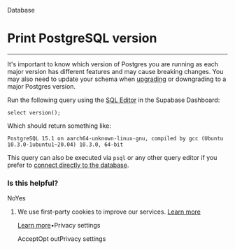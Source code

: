 Database

# Print PostgreSQL version

* * *

It's important to know which version of Postgres you are running as each major version has different features and may cause breaking changes. You may also need to update your schema when [upgrading](https://www.postgresql.org/docs/current/pgupgrade.html) or downgrading to a major Postgres version.

Run the following query using the [SQL Editor](https://supabase.com/dashboard/project/_/sql) in the Supabase Dashboard:

`
select
version();
`

Which should return something like:

`
PostgreSQL 15.1 on aarch64-unknown-linux-gnu, compiled by gcc (Ubuntu 10.3.0-1ubuntu1~20.04) 10.3.0, 64-bit
`

This query can also be executed via `psql` or any other query editor if you prefer to [connect directly to the database](https://supabase.com/docs/guides/database/connecting-to-postgres#direct-connections).

### Is this helpful?

NoYes

1. We use first-party cookies to improve our services. [Learn more](https://supabase.com/privacy#8-cookies-and-similar-technologies-used-on-our-european-services)



   [Learn more](https://supabase.com/privacy#8-cookies-and-similar-technologies-used-on-our-european-services)•Privacy settings





   AcceptOpt outPrivacy settings